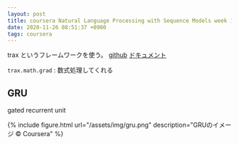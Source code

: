 ```yaml
---
layout: post
title: coursera Natural Language Processing with Sequence Models week 1
date: 2020-11-26 08:51:37 +0900
tags: coursera
---
```


trax というフレームワークを使う。
[github](https://github.com/google/trax)
[ドキュメント](https://trax-ml.readthedocs.io/en/latest/)


`trax.math.grad` : 数式処理してくれる


## GRU

gated recurrent unit

{% include figure.html url="/assets/img/gru.png" description="GRUのイメージ © Coursera" %}
